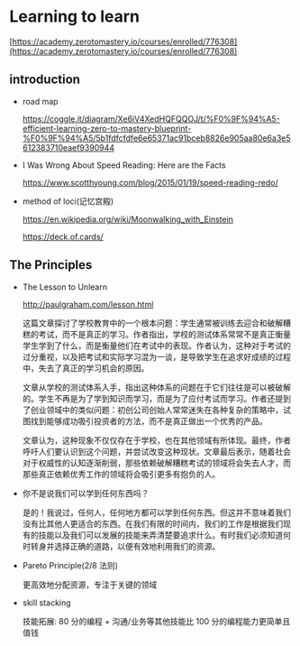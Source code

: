 # Learning to learn

[https://academy.zerotomastery.io/courses/enrolled/776308](https://academy.zerotomastery.io/courses/enrolled/776308)

## introduction

- road map

  https://coggle.it/diagram/Xe6iV4XedHQFQQOJ/t/%F0%9F%94%A5-efficient-learning-zero-to-mastery-blueprint-%F0%9F%94%A5/5b1fdfcfdfe6e65371ac91bceb8826e905aa80e6a3e5612383710eaef9390944

- I Was Wrong About Speed Reading: Here are the Facts

  https://www.scotthyoung.com/blog/2015/01/19/speed-reading-redo/

- method of loci(记忆宫殿)

  https://en.wikipedia.org/wiki/Moonwalking_with_Einstein

  https://deck.of.cards/

## The Principles

- The Lesson to Unlearn

  http://paulgraham.com/lesson.html

  这篇文章探讨了学校教育中的一个根本问题：学生通常被训练去迎合和破解糟糕的考试，而不是真正的学习。作者指出，学校的测试体系常常不是真正衡量学生学到了什么，而是衡量他们在考试中的表现。作者认为，这种对于考试的过分重视，以及把考试和实际学习混为一谈，是导致学生在追求好成绩的过程中，失去了真正的学习机会的原因。

  文章从学校的测试体系入手，指出这种体系的问题在于它们往往是可以被破解的。学生不再是为了学到知识而学习，而是为了应付考试而学习。作者还提到了创业领域中的类似问题：初创公司创始人常常迷失在各种复杂的策略中，试图找到能够成功吸引投资者的方法，而不是真正做出一个优秀的产品。

  文章认为，这种现象不仅仅存在于学校，也在其他领域有所体现。最终，作者呼吁人们要认识到这个问题，并尝试改变这种现状。文章最后表示，随着社会对于权威性的认知逐渐削弱，那些依赖破解糟糕考试的领域将会失去人才，而那些真正依赖优秀工作的领域将会吸引更多有抱负的人。

- 你不是说我们可以学到任何东西吗？

  是的！我说过，任何人，任何地方都可以学到任何东西。但这并不意味着我们没有比其他人更适合的东西。在我们有限的时间内，我们的工作是根据我们现有的技能以及我们可以发展的技能来弄清楚要追求什么。有时我们必须知道何时转身并选择正确的道路，以便有效地利用我们的资源。

- Pareto Principle(2/8 法则)

  更高效地分配资源，专注于关键的领域

- skill stacking

  技能拓展: 80 分的编程 + 沟通/业务等其他技能比 100 分的编程能力更简单且值钱
